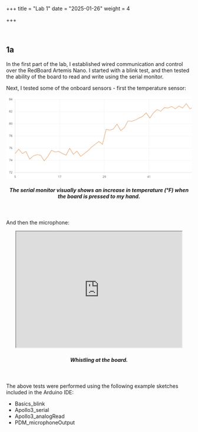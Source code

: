 +++
title = "Lab 1"
date = "2025-01-26"
weight = 4


+++

<br>

## 1a
In the first part of the lab, I established wired communication and control over the RedBoard Artemis Nano. I started with a blink test, and then tested the ability of the board to read and write using the serial monitor. 

Next, I tested some of the onboard sensors - first the temperature sensor:
<br>

<img src="/tempgraph.png#start" alt="Rising Temperature Graph" style="display:block;">

<div align="center">

##### The serial monitor visually shows an increase in temperature (&deg;F) when the board is pressed to my hand.

</div>

<br>

And then the microphone:
<br>
<div align="center">

<iframe width="450" height="315" src="https://www.youtube.com/embed/q2iiDZBiHh4?si=QM6oFCRb_KnU8NPQ"></iframe>


##### Whistling at the board.

</div>
<br>


The above tests were performed using the following example sketches included in the Arduino IDE:
- Basics_blink
- Apollo3_serial
- Apollo3_analogRead
- PDM_microphoneOutput
